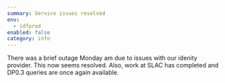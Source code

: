 ```yaml
---
summary: Service issues resolved
env:
  - idfprod
enabled: false
category: info
---
```


There was a brief outage Monday am due to issues with our idenity provider.
This now seems resolved.
Also, work at SLAC has completed and DP0.3 queries are once again available.
